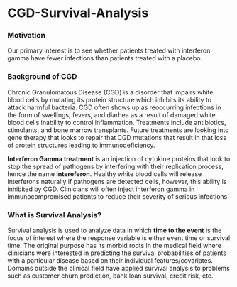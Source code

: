 # CGD-Survival-Analysis

### Motivation
Our primary interest is to see whether patients treated with interferon gamma have fewer infections than patients treated with a placebo. 

###  Background of CGD 
Chronic Granulomatous Disease (CGD) is a disorder that impairs white blood cells by mutating its protein structure which inhibits its ability to attack harmful bacteria. CGD often shows up as reoccurring infections in the form of swellings, fevers, and diarhea as a result of damaged white blood cells inability to control inflammation. Treatments include antibiotics, stimulants, and bone marrow transplants. Future treatments are looking into gene therapy that looks to repair that CGD mutations that result in that loss of protein structures leading to immunodeficiency. 

**Interferon Gamma treatment** is an injection of cytokine proteins that look to stop the spread of pathogens by interfering with their replication process, hence the name **intereferon**. Healthy white blood cells will release interferons naturally if pathogens are detected cells, however, this ability is inhibited by CGD. Clinicians will often inject interferon gamma in immunocompromised patients to reduce their severity of serious infections. 

### What is Survival Analysis?
Survival analysis is used to analyze data in which **time to the event** is the focus of interest where the response variable is either event time or survival time. The original purpose has its morbid roots in the medical field where clinicians were interested in predicting the survival probabilities of patients with a particular disease based on their individual features/covariates. Domains outside the clinical field have applied survival analysis to problems such as customer churn prediction, bank loan survival, credit risk, etc. 
